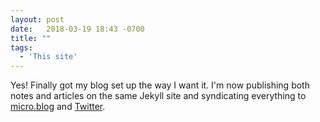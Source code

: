 ```yaml
---
layout: post
date:   2018-03-19 18:43 -0700
title: ""
tags:
  - 'This site'
---
```

Yes! Finally got my blog set up the way I want it. I'm now publishing both notes and articles on the same Jekyll site and syndicating everything to [micro.blog](https://micro.blog/fionavoss) and [Twitter](https://twitter.com/fionajvoss).
